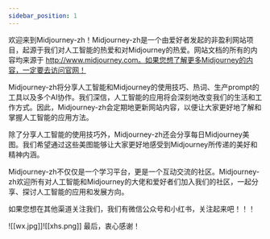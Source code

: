 ```yaml
---
sidebar_position: 1
---
```


欢迎来到Midjourney-zh！Midjourney-zh是一个由爱好者发起的非盈利网站项目，起源于我们对人工智能的热爱和对Midjourney的热爱。网站文档的所有的内容均来源于 http://www.midjourney.com。如果您想了解更多Midjourney的内容，一定要去访问官网！

Midjourney-zh将分享人工智能和Midjourney的使用技巧、热词、生产prompt的工具以及多个AI协作。我们深信，人工智能的应用将会深刻地改变我们的生活和工作方式。因此，Midjourney-zh会定期地更新网站内容，以便让大家更好地了解和掌握人工智能的应用方法。

除了分享人工智能的使用技巧外，Midjourney-zh还会分享每日Midjourney美图。我们希望通过这些美图能够让大家更好地感受到Midjourney所传递的美好和精神内涵。

Midjourney-zh不仅仅是一个学习平台，更是一个互动交流的社区。Midjourney-zh欢迎所有对人工智能和Midjourney的大佬和爱好者们加入我们的社区，一起分享、探讨人工智能的应用和发展方向。

如果您想在其他渠道关注我们，我们有微信公众号和小红书，关注起来吧！！！

![[wx.jpg]]![[xhs.png]]
最后，衷心感谢！
